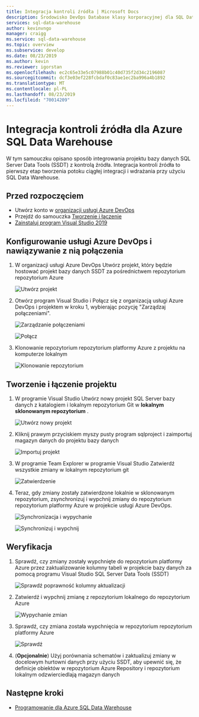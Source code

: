 ```yaml
---
title: Integracja kontroli źródła | Microsoft Docs
description: Środowisko DevOps Database klasy korporacyjnej dla SQL Data Warehouse z integracją natywnej kontroli źródła przy użyciu Azure Repos (git i GitHub).
services: sql-data-warehouse
author: kevinvngo
manager: craigg
ms.service: sql-data-warehouse
ms.topic: overview
ms.subservice: develop
ms.date: 08/23/2019
ms.author: kevin
ms.reviewer: igorstan
ms.openlocfilehash: ec2c65e33e5c07988b01c40d735f2d34c2196087
ms.sourcegitcommit: dcf3e03ef228fcbdaf0c83ae1ec2ba996a4b1892
ms.translationtype: MT
ms.contentlocale: pl-PL
ms.lasthandoff: 08/23/2019
ms.locfileid: "70014209"
---
```

# <a name="source-control-integration-for-azure-sql-data-warehouse"></a>Integracja kontroli źródła dla Azure SQL Data Warehouse

W tym samouczku opisano sposób integrowania projektu bazy danych SQL Server Data Tools (SSDT) z kontrolą źródła.  Integracja kontroli źródła to pierwszy etap tworzenia potoku ciągłej integracji i wdrażania przy użyciu SQL Data Warehouse. 

## <a name="before-you-begin"></a>Przed rozpoczęciem

- Utwórz konto w [organizacji usługi Azure DevOps](https://azure.microsoft.com/services/devops/)
- Przejdź do samouczka [Tworzenie i łączenie](https://docs.microsoft.com/azure/sql-data-warehouse/create-data-warehouse-portal)
-  [Zainstaluj program Visual Studio 2019](https://visualstudio.microsoft.com/vs/older-downloads/) 

## <a name="set-up-and-connect-to-azure-devops"></a>Konfigurowanie usługi Azure DevOps i nawiązywanie z nią połączenia

1. W organizacji usługi Azure DevOps Utwórz projekt, który będzie hostować projekt bazy danych SSDT za pośrednictwem repozytorium repozytorium Azure

   ![Utwórz projekt](media/sql-data-warehouse-source-control-integration/1-create-project-azure-devops.png "Utwórz projekt")

2. Otwórz program Visual Studio i Połącz się z organizacją usługi Azure DevOps i projektem w kroku 1, wybierając pozycję "Zarządzaj połączeniami".

   ![Zarządzanie połączeniami](media/sql-data-warehouse-source-control-integration/2-manage-connections.png "Zarządzanie połączeniami")

   ![Połącz](media/sql-data-warehouse-source-control-integration/3-connect.png "Połącz")

3. Klonowanie repozytorium repozytorium platformy Azure z projektu na komputerze lokalnym

   ![Klonowanie repozytorium](media/sql-data-warehouse-source-control-integration/4-clone-repo.png "Klonowanie repozytorium")

## <a name="create-and-connect-your-project"></a>Tworzenie i łączenie projektu

1. W programie Visual Studio Utwórz nowy projekt SQL Server bazy danych z katalogiem i lokalnym repozytorium Git w **lokalnym sklonowanym repozytorium** .

   ![Utwórz nowy projekt](media/sql-data-warehouse-source-control-integration/5-create-new-project.png "Utwórz nowy projekt")  

2. Kliknij prawym przyciskiem myszy pusty program sqlproject i zaimportuj magazyn danych do projektu bazy danych

   ![Importuj projekt](media/sql-data-warehouse-source-control-integration/6-import-new-project.png "Importuj projekt")  

3. W programie Team Explorer w programie Visual Studio Zatwierdź wszystkie zmiany w lokalnym repozytorium git 

   ![Zatwierdzenie](media/sql-data-warehouse-source-control-integration/6.5-commit-push-changes.png "Zatwierdzenie")  

4. Teraz, gdy zmiany zostały zatwierdzone lokalnie w sklonowanym repozytorium, zsynchronizuj i wypchnij zmiany do repozytorium repozytorium platformy Azure w projekcie usługi Azure DevOps.

   ![Synchronizacja i wypychanie](media/sql-data-warehouse-source-control-integration/7-commit-push-changes.png "Synchronizacja i wypychanie")

   ![Synchronizuj i wypchnij](media/sql-data-warehouse-source-control-integration/7.5-commit-push-changes.png "Synchronizuj i wypchnij")  

## <a name="validation"></a>Weryfikacja

1. Sprawdź, czy zmiany zostały wypchnięte do repozytorium platformy Azure przez zaktualizowanie kolumny tabeli w projekcie bazy danych za pomocą programu Visual Studio SQL Server Data Tools (SSDT)

   ![Sprawdź poprawność kolumny aktualizacji](media/sql-data-warehouse-source-control-integration/8-validation-update-column.png "Sprawdź poprawność kolumny aktualizacji")

2. Zatwierdź i wypchnij zmianę z repozytorium lokalnego do repozytorium Azure

   ![Wypychanie zmian](media/sql-data-warehouse-source-control-integration/9-push-column-change.png "Wypychanie zmian")

3. Sprawdź, czy zmiana została wypchnięcia w repozytorium repozytorium platformy Azure

   ![Sprawdź](media/sql-data-warehouse-source-control-integration/10-verify-column-change-pushed.png "Weryfikuj zmiany")

4. (**Opcjonalnie**) Użyj porównania schematów i zaktualizuj zmiany w docelowym hurtowni danych przy użyciu SSDT, aby upewnić się, że definicje obiektów w repozytorium Azure Repository i repozytorium lokalnym odzwierciedlają magazyn danych

## <a name="next-steps"></a>Następne kroki

- [Programowanie dla Azure SQL Data Warehouse](/azure/sql-data-warehouse/sql-data-warehouse-overview-develop.md)

<!--Image references-->

<!--Article references-->


<!--MSDN references-->

<!--Other Web references-->

